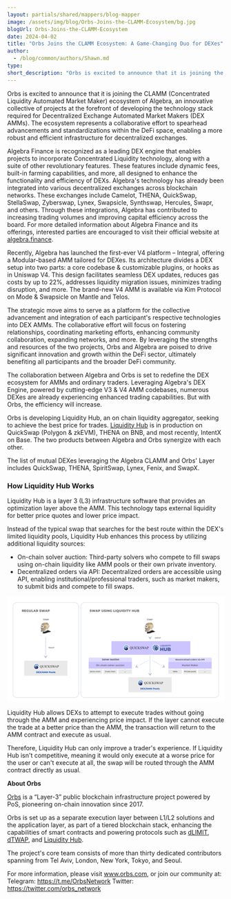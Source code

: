 ```yaml
---
layout: partials/shared/mappers/blog-mapper
image: /assets/img/blog/Orbs-Joins-the-CLAMM-Ecosystem/bg.jpg
blogUrl: Orbs-Joins-the-CLAMM-Ecosystem
date: 2024-04-02
title: "Orbs Joins the CLAMM Ecosystem: A Game-Changing Duo for DEXes"
author:
  - /blog/common/authors/Shawn.md
type:
short_description: "Orbs is excited to announce that it is joining the CLAMM (Concentrated Liquidity Automated Market Maker) ecosystem of Algebra, an innovative collective of projects at the forefront of developing the technology stack required for Decentralized Exchange Automated Market Makers (DEX AMMs)."
---
```


Orbs is excited to announce that it is joining the CLAMM (Concentrated Liquidity Automated Market Maker) ecosystem of Algebra, an innovative collective of projects at the forefront of developing the technology stack required for Decentralized Exchange Automated Market Makers (DEX AMMs). The ecosystem represents a collaborative effort to spearhead advancements and standardizations within the DeFi space, enabling a more robust and efficient infrastructure for decentralized exchanges. 

Algebra Finance is recognized as a leading DEX engine that enables projects to incorporate Concentrated Liquidity technology, along with a suite of other revolutionary features. These features include dynamic fees, built-in farming capabilities, and more, all designed to enhance the functionality and efficiency of DEXs. Algebra's technology has already been integrated into various decentralized exchanges across blockchain networks. These exchanges include Camelot, THENA, QuickSwap, StellaSwap, Zyberswap, Lynex, Swapsicle, Synthswap, Hercules, Swapr, and others. Through these integrations, Algebra has contributed to increasing trading volumes and improving capital efficiency across the board. For more detailed information about Algebra Finance and its offerings, interested parties are encouraged to visit their official website at [algebra.finance](https://algebra.finance/). 

Recently, Algebra has launched the first-ever V4 platform – Integral, offering a Modular-based AMM tailored for DEXes. Its architecture divides a DEX setup into two parts: a core codebase & customizable plugins, or hooks as in Uniswap V4. This design facilitates seamless DEX updates, reduces gas costs by up to 22%, addresses liquidity migration issues, minimizes trading disruption, and more. The brand-new V4 AMM is available via Kim Protocol on Mode & Swapsicle on Mantle and Telos.

The strategic move aims to serve as a platform for the collective advancement and integration of each participant's respective technologies into DEX AMMs. The collaborative effort will focus on fostering relationships, coordinating marketing efforts, enhancing community collaboration, expanding networks, and more. By leveraging the strengths and resources of the two projects, Orbs and Algebra are poised to drive significant innovation and growth within the DeFi sector, ultimately benefiting all participants and the broader DeFi community. 

The collaboration between Algebra and Orbs is set to redefine the DEX ecosystem for AMMs and ordinary traders. Leveraging Algebra's DEX Engine, powered by cutting-edge V3 & V4 AMM codebases, numerous DEXes are already experiencing enhanced trading capabilities. But with Orbs, the efficiency will increase. 

Orbs is developing Liquidity Hub, an on chain liquidity aggregator, seeking to achieve the best price for trades. [Liquidity Hub](https://www.orbs.com/liquidity-hub/) is in production on QuickSwap (Polygon & zkEVM), THENA on BNB, and most recently, IntentX on Base. The two products between Algebra and Orbs synergize with each other.  

The list of mutual DEXes leveraging the Algebra CLAMM and Orbs' Layer includes QuickSwap, THENA, SpiritSwap, Lynex, Fenix, and SwapX.

### How Liquidity Hub Works 

 Liquidity Hub is a layer 3 (L3) infrastructure software that provides an optimization layer above the AMM. This technology taps external liquidity for better price quotes and lower price impact. 

Instead of the typical swap that searches for the best route within the DEX's limited liquidity pools, Liquidity Hub enhances this process by utilizing additional liquidity sources:

- On-chain solver auction: Third-party solvers who compete to fill swaps using on-chain liquidity like AMM pools or their own private inventory.
- Decentralized orders via API: Decentralized orders are accessible using API, enabling institutional/professional traders, such as market makers, to submit bids and compete to fill swaps. 

![lh infographic](/assets/img/blog/Orbs-Joins-the-CLAMM-Ecosystem/image1.png)


Liquidity Hub allows DEXs to attempt to execute trades without going through the AMM and experiencing price impact. If the layer cannot execute the trade at a better price than the AMM, the transaction will return to the AMM contract and execute as usual. 

Therefore, Liquidity Hub can only improve a trader's experience. If Liquidity Hub isn't competitive, meaning it would only execute at a worse price for the user or can't execute at all, the swap will be routed through the AMM contract directly as usual.

<div class='line-separator'> </div>

**About Orbs**

[Orbs](https://www.orbs.com/) is a “Layer-3” public blockchain infrastructure project powered by PoS, pioneering on-chain innovation since 2017.

Orbs is set up as a separate execution layer between L1/L2 solutions and the application layer, as part of a tiered blockchain stack, enhancing the capabilities of smart contracts and powering protocols such as [dLIMIT](https://www.orbs.com/dlimit/), [dTWAP](https://www.orbs.com/dtwap/), and [Liquidity Hub](https://www.orbs.com/liquidity-hub/).

The project's core team consists of more than thirty dedicated contributors spanning from Tel Aviv, London, New York, Tokyo, and Seoul.

For more information, please visit www.orbs.com, or join our community at: 
Telegram: https://t.me/OrbsNetwork 
Twitter: https://twitter.com/orbs_network 


